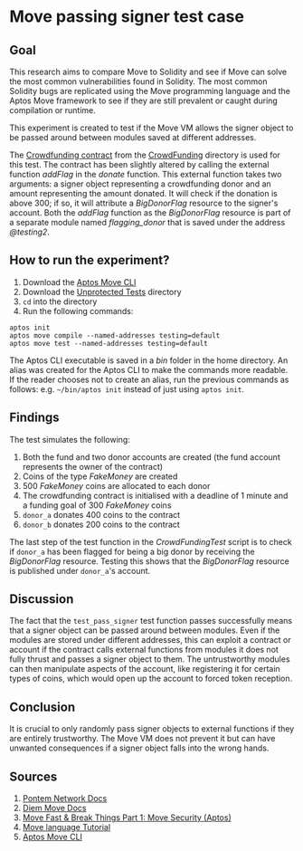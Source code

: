 # Move passing signer test case

## Goal 
This research aims to compare Move to Solidity and see if Move can solve the most common vulnerabilities found in Solidity. The most common Solidity bugs are replicated using the Move programming language and the Aptos Move framework to see if they are still prevalent or caught during compilation or runtime.

This experiment is created to test if the Move VM allows the signer object to be passed around between modules saved at different addresses.

The [Crowdfunding contract](../Crowdfunding_contract/sources/CrowdFunding.move) from the [CrowdFunding](../Crowdfunding_contract) directory is used for this test. The contract has been slightly altered by calling the external function *addFlag* in the *donate* function. This external function takes two arguments: a signer object representing a crowdfunding donor and an amount representing the amount donated. It will check if the donation is above 300; if so, it will attribute a *BigDonorFlag* resource to the signer's account. Both the *addFlag* function as the *BigDonorFlag* resource is part of a separate module named *flagging_donor* that is saved under the address *@testing2*.

## How to run the experiment?
1. Download the [Aptos Move CLI](https://aptos.dev/cli-tools/aptos-cli-tool/install-aptos-cli/)
2. Download the [Unprotected Tests](../Unprotected_tests/) directory
3. <code>cd</code> into the directory
4. Run the following commands:

 ```
 aptos init
 aptos move compile --named-addresses testing=default 
 aptos move test --named-addresses testing=default
 ```

The Aptos CLI executable is saved in a *bin* folder in the home directory. An alias was created for the Aptos CLI to make the commands more readable. If the reader chooses not to create an alias, run the previous commands as follows: e.g. <code>~/bin/aptos init</code> instead of just using <code>aptos init</code>.

## Findings
The test simulates the following:
1. Both the fund and two donor accounts are created (the fund account represents the owner of the contract)
2. Coins of the type *FakeMoney* are created
3. 500 *FakeMoney* coins are allocated to each donor
4. The crowdfunding contract is initialised with a deadline of 1 minute and a funding goal of 300 *FakeMoney* coins
5. <code>donor_a</code> donates 400 coins to the contract
6. <code>donor_b</code> donates 200 coins to the contract

The last step of the test function in the *CrowdFundingTest* script is to check if <code>donor_a</code> has been flagged for being a big donor by receiving the *BigDonorFlag* resource. Testing this shows that the *BigDonorFlag* resource is published under <code>donor_a</code>'s account. 

## Discussion
The fact that the <code>test_pass_signer</code> test function passes successfully means that a signer object can be passed around between modules. Even if the modules are stored under different addresses, this can exploit a contract or account if the contract calls external functions from modules it does not fully thrust and passes a signer object to them. The untrustworthy modules can then manipulate aspects of the account, like registering it for certain types of coins, which would open up the account to forced token reception. 

## Conclusion
It is crucial to only randomly pass signer objects to external functions if they are entirely trustworthy. The Move VM does not prevent it but can have unwanted consequences if a signer object falls into the wrong hands.

## Sources
1. [Pontem Network Docs](https://docs.pontem.network/02.-move-language/lang)
2. [Diem Move Docs](https://diem.github.io/move/introduction.html)
3. [Move Fast & Break Things Part 1: Move Security (Aptos)](https://www.zellic.io/blog/move-fast-and-break-things-pt-1)
4. [Move language Tutorial](https://github.com/move-language/move/tree/main/language/documentation/tutorial)
5. [Aptos Move CLI](https://aptos.dev/cli-tools/aptos-cli-tool/install-aptos-cli/)